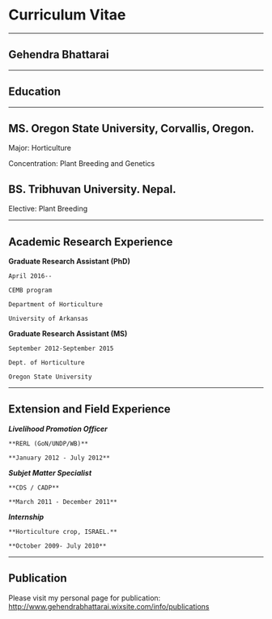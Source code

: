 # Curriculum Vitae
----------------------

## Gehendra Bhattarai
----------------------

## Education
-------------------------

## MS. **Oregon State University, Corvallis, Oregon.**
Major: Horticulture
 
Concentration: Plant Breeding and Genetics

## **BS. Tribhuvan University. Nepal.**
Elective: Plant Breeding

----------------------------------------------------

## Academic Research Experience

**Graduate Research Assistant (PhD)**

	April 2016--

	CEMB program

	Department of Horticulture

	University of Arkansas

**Graduate Research Assistant (MS)**

	September 2012-September 2015

	Dept. of Horticulture
	
	Oregon State University
-------------------------------------------------

## Extension and Field Experience
***Livelihood Promotion Officer***

	**RERL (GoN/UNDP/WB)**

	**January 2012 - July 2012**


***Subjet Matter Specialist***

	**CDS / CADP**

	**March 2011 - December 2011**


***Internship***

	**Horticulture crop, ISRAEL.**

	**October 2009- July 2010**
_____________________________________________________
## Publication
Please visit my personal page for publication: http://www.gehendrabhattarai.wixsite.com/info/publications


